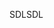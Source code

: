 <span data-ttu-id="8d323-101">SDL</span><span class="sxs-lookup"><span data-stu-id="8d323-101">SDL</span></span>